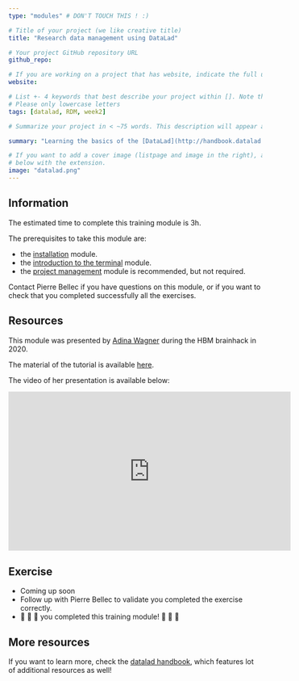 ```yaml
---
type: "modules" # DON'T TOUCH THIS ! :)

# Title of your project (we like creative title)
title: "Research data management using DataLad"

# Your project GitHub repository URL
github_repo:

# If you are working on a project that has website, indicate the full url including "https://" below or leave it empty.
website:

# List +- 4 keywords that best describe your project within []. Note that the project summary also involves a number of key words. Those are listed on top of the [github repository](https://github.com/PSY6983-2021/project_template), click `manage topics`.
# Please only lowercase letters
tags: [datalad, RDM, week2]

# Summarize your project in < ~75 words. This description will appear at the top of your page and on the list page with other projects..

summary: "Learning the basics of the [DataLad](http://handbook.datalad.org) version control system for research data. DataLad is a community project built on top of git and [git-annex](https://git-annex.branchable.com/) and a critical tool for reproducible cognitive neuroscience."

# If you want to add a cover image (listpage and image in the right), add it to your directory and indicate the name
# below with the extension.
image: "datalad.png"
---
```

<!-- This is an html comment and this won't appear in the rendered page. You are now editing the "content" area, the core of your description. Everything that you can do in markdown is allowed below. We added a couple of comments to guide your through documenting your progress. -->

## Information

The estimated time to complete this training module is 3h.

The prerequisites to take this module are:
 * the [installation](/modules/installation) module.
 * the [introduction to the terminal](/modules/terminal) module.
 * the [project management](/modules/project_management) module is recommended, but not required.

Contact Pierre Bellec if you have questions on this module, or if you want to check that you completed successfully all the exercises.

## Resources
This module was presented by [Adina Wagner](https://twitter.com/AdinaKrik) during the HBM brainhack in 2020.

The material of the tutorial is available [here](http://handbook.datalad.org/en/latest/code_from_chapters/OHBM.html).

The video of her presentation is available below:
<iframe width="560" height="315" src="https://www.youtube.com/embed/QsAqnP7TwyY" title="YouTube video player" frameborder="0" allow="accelerometer; autoplay; clipboard-write; encrypted-media; gyroscope; picture-in-picture" allowfullscreen></iframe>

## Exercise
 * Coming up soon
 * Follow up with Pierre Bellec to validate you completed the exercise correctly.
 * :tada: :tada: :tada: you completed this training module! :tada: :tada: :tada:

## More resources

If you want to learn more, check the [datalad handbook](http://handbook.datalad.org), which features lot of additional resources as well!
